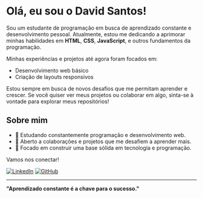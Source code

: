 # Olá, eu sou o David Santos!

Sou um estudante de programação em busca de aprendizado constante e desenvolvimento pessoal. Atualmente, estou me dedicando a aprimorar minhas habilidades em **HTML**, **CSS**, **JavaScript**, e outros fundamentos da programação. 

Minhas experiências e projetos até agora foram focados em:

- Desenvolvimento web básico
- Criação de layouts responsivos


Estou sempre em busca de novos desafios que me permitam aprender e crescer. Se você quiser ver meus projetos ou colaborar em algo, sinta-se à vontade para explorar meus repositórios!

## Sobre mim

- 🌱 Estudando constantemente programação e desenvolvimento web.
- 🤝 Aberto a colaborações e projetos que me desafiem a aprender mais.
- 🎯 Focado em construir uma base sólida em tecnologia e programação.

Vamos nos conectar!

[![LinkedIn](https://img.shields.io/badge/LinkedIn-blue)](https://www.linkedin.com/in/david-santos04/)
[![GitHub](https://img.shields.io/badge/GitHub-black)](https://github.com/dwdPonto04)

---

**"Aprendizado constante é a chave para o sucesso."**
